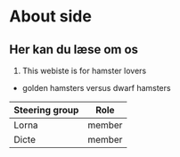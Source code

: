 # About side
## Her kan du læse om os
1. This webiste is for hamster lovers
* golden hamsters versus dwarf hamsters

Steering group | Role
---------------|-----
Lorna | member
Dicte | member
